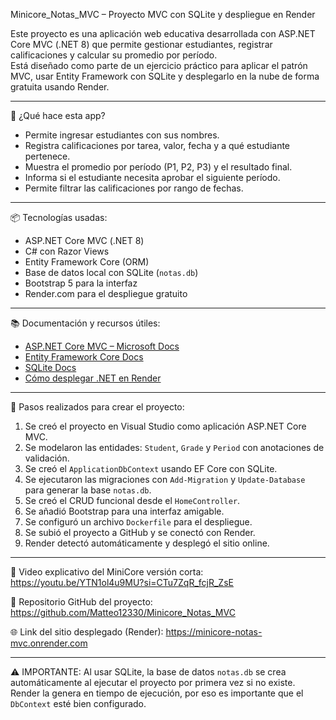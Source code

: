 Minicore_Notas_MVC – Proyecto MVC con SQLite y despliegue en Render

Este proyecto es una aplicación web educativa desarrollada con ASP.NET Core MVC (.NET 8) que permite gestionar estudiantes, registrar calificaciones y calcular su promedio por período.  
Está diseñado como parte de un ejercicio práctico para aplicar el patrón MVC, usar Entity Framework con SQLite y desplegarlo en la nube de forma gratuita usando Render.

---

🔧 ¿Qué hace esta app?

- Permite ingresar estudiantes con sus nombres.
- Registra calificaciones por tarea, valor, fecha y a qué estudiante pertenece.
- Muestra el promedio por período (P1, P2, P3) y el resultado final.
- Informa si el estudiante necesita aprobar el siguiente período.
- Permite filtrar las calificaciones por rango de fechas.

---

📦 Tecnologías usadas:

- ASP.NET Core MVC (.NET 8)
- C# con Razor Views
- Entity Framework Core (ORM)
- Base de datos local con SQLite (`notas.db`)
- Bootstrap 5 para la interfaz
- Render.com para el despliegue gratuito

---

📚 Documentación y recursos útiles:

- [ASP.NET Core MVC – Microsoft Docs](https://learn.microsoft.com/es-es/aspnet/core/mvc/overview?view=aspnetcore-8.0)
- [Entity Framework Core Docs](https://learn.microsoft.com/en-us/ef/core/)
- [SQLite Docs](https://www.sqlite.org/index.html)
- [Cómo desplegar .NET en Render](https://render.com/docs/deploy-dotnet-core)

---

🧪 Pasos realizados para crear el proyecto:

1. Se creó el proyecto en Visual Studio como aplicación ASP.NET Core MVC.
2. Se modelaron las entidades: `Student`, `Grade` y `Period` con anotaciones de validación.
3. Se creó el `ApplicationDbContext` usando EF Core con SQLite.
4. Se ejecutaron las migraciones con `Add-Migration` y `Update-Database` para generar la base `notas.db`.
5. Se creó el CRUD funcional desde el `HomeController`.
6. Se añadió Bootstrap para una interfaz amigable.
7. Se configuró un archivo `Dockerfile` para el despliegue.
8. Se subió el proyecto a GitHub y se conectó con Render.
9. Render detectó automáticamente y desplegó el sitio online.

---

📌 Video explicativo del MiniCore versión corta:
https://youtu.be/YTN1ol4u9MU?si=CTu7ZqR_fcjR_ZsE

📁 Repositorio GitHub del proyecto:
https://github.com/Matteo12330/Minicore_Notas_MVC

🌐 Link del sitio desplegado (Render):
https://minicore-notas-mvc.onrender.com

---

⚠️ IMPORTANTE: Al usar SQLite, la base de datos `notas.db` se crea automáticamente al ejecutar el proyecto por primera vez si no existe.  
Render la genera en tiempo de ejecución, por eso es importante que el `DbContext` esté bien configurado.

